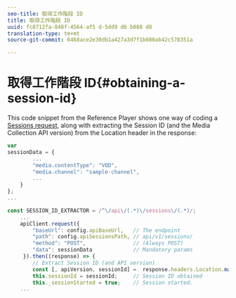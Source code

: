 ```yaml
---
seo-title: 取得工作階段 ID
title: 取得工作階段 ID
uuid: fc8712fa-848f-4564-af5 d-5dd9 d6 b088 d8
translation-type: tm+mt
source-git-commit: 6468ace2e30db1a427a3d7f1b080ab42c578351a

---
```



# 取得工作階段 ID{#obtaining-a-session-id}

This code snippet from the Reference Player shows one way of coding a [Sessions request,](../../media-collection-api/mc-api-ref/mc-api-sessions-req.md) along with extracting the Session ID (and the Media Collection API version) from the Location header in the response:

```js
var  
sessionData = { 
        ... 
        "media.contentType": "VOD", 
        "media.channel": "sample-channel", 
        ... 
    } 
}; 
...

const SESSION_ID_EXTRACTOR = /^\/api\/(.*)\/sessions\/(.*)/; 
    ...
    apiClient.request({ 
        "baseUrl": config.apiBaseUrl,   // The endpoint 
        "path": config.apiSessionsPath, // api/v1/sessions/ 
        "method": "POST",               // (Always POST) 
        "data": sessionData             // Mandatory params 
     }).then((response) => { 
        // Extract Session ID (and API version) 
        const [, apiVersion, sessionId] =  response.headers.Location.match(SESSION_ID_EXTRACTOR);  
        this.sessionId = sessionId;     // Session ID obtained 
        this._sessionStarted = true;    // Session started. 
    ...
```

